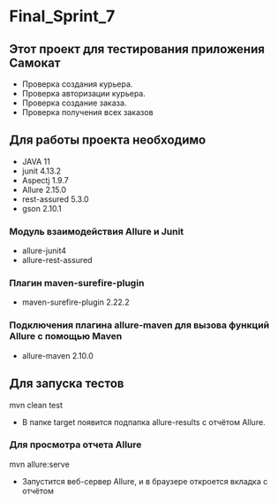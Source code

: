 # Final_Sprint_7

## Этот проект для тестирования приложения Самокат
- Проверка создания курьера.
- Проверка авторизации курьера. 
- Проверка создание заказа.
- Проверка получения всех заказов

## Для работы проекта необходимо
- JAVA 11
- junit 4.13.2
- Aspectj 1.9.7
- Allure 2.15.0
- rest-assured 5.3.0
- gson 2.10.1

### Модуль взаимодействия Allure и Junit
- allure-junit4
- allure-rest-assured

### Плагин maven-surefire-plugin
- maven-surefire-plugin 2.22.2

### Подключения плагина allure-maven для вызова функций Allure с помощью Maven
- allure-maven 2.10.0

## Для запуска тестов
mvn clean test 
- В папке target появится подпапка allure-results с отчётом Allure.

### Для просмотра отчета Allure
mvn allure:serve
- Запустится веб-сервер Allure, и в браузере откроется вкладка с отчётом



